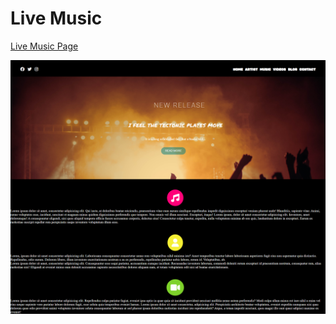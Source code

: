 # Live Music

<a href="https://karamanburak.github.io/Live-Music-Page/" rel="noFollow">Live Music Page</a>

![project](./images/screencapture-127-0-0-1-5500-index-html-2023-12-19-15_16_49.png)
